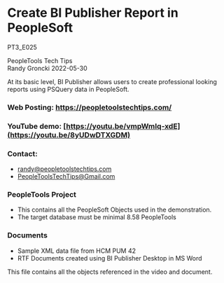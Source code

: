 # Create BI Publisher Report in PeopleSoft
PT3_E025

PeopleTools Tech Tips    
Randy Groncki	2022-05-30

At its basic level, BI Publisher allows users to create professional looking reports using PSQuery data in PeopleSoft.

### Web Posting: https://peopletoolstechtips.com/

### YouTube demo: [https://youtu.be/vmpWmIq-xdE](https://youtu.be/8yUDwDTXGDM)

### Contact:  
* randy@peopletoolstechtips.com  
* PeopleToolsTechTips@Gmail.com

### PeopleTools Project
  * This contains all the PeopleSoft Objects used in the demonstration.
  * The target database must be minimal 8.58 PeopleTools

### Documents
 * Sample XML data file from HCM PUM 42
 * RTF Documents created using BI Publisher Desktop in MS Word

This file contains all the objects referenced in the video and document.
